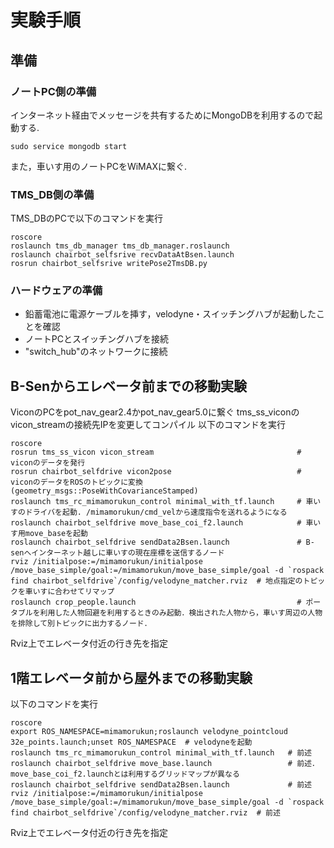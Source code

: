# 実験手順
## 準備
### ノートPC側の準備
インターネット経由でメッセージを共有するためにMongoDBを利用するので起動する.
```
sudo service mongodb start
```
また，車いす用のノートPCをWiMAXに繋ぐ.

### TMS_DB側の準備
TMS_DBのPCで以下のコマンドを実行
```
roscore
roslaunch tms_db_manager tms_db_manager.roslaunch
roslaunch chairbot_selfsrive recvDataAtBsen.launch
rosrun chairbot_selfsrive writePose2TmsDB.py
```

### ハードウェアの準備
* 鉛蓄電池に電源ケーブルを挿す，velodyne・スイッチングハブが起動したことを確認
* ノートPCとスイッチングハブを接続
* "switch_hub"のネットワークに接続


## B-Senからエレベータ前までの移動実験
ViconのPCをpot_nav_gear2.4かpot_nav_gear5.0に繋ぐ
tms_ss_viconのvicon_streamの接続先IPを変更してコンパイル
以下のコマンドを実行
```
roscore
rosrun tms_ss_vicon vicon_stream                                # viconのデータを発行
rosrun chairbot_selfdrive vicon2pose                            # viconのデータをROSのトピックに変換(geometry_msgs::PoseWithCovarianceStamped)
roslaunch tms_rc_mimamorukun_control minimal_with_tf.launch     # 車いすのドライバを起動. /mimamorukun/cmd_velから速度指令を送れるようになる
roslaunch chairbot_selfdrive move_base_coi_f2.launch            # 車いす用move_baseを起動
roslaunch chairbot_selfdrive sendData2Bsen.launch               # B-senへインターネット越しに車いすの現在座標を送信するノード
rviz /initialpose:=/mimamorukun/initialpose /move_base_simple/goal:=/mimamorukun/move_base_simple/goal -d `rospack find chairbot_selfdrive`/config/velodyne_matcher.rviz  # 地点指定のトピックを車いすに合わせてリマップ
roslaunch crop_people.launch                                    # ポータブルを利用した人物回避を利用するときのみ起動．検出された人物から，車いす周辺の人物を排除して別トピックに出力するノード．
```
Rviz上でエレベータ付近の行き先を指定

## 1階エレベータ前から屋外までの移動実験
以下のコマンドを実行
```
roscore
export ROS_NAMESPACE=mimamorukun;roslaunch velodyne_pointcloud 32e_points.launch;unset ROS_NAMESPACE  # velodyneを起動
roslaunch tms_rc_mimamorukun_control minimal_with_tf.launch   # 前述
roslaunch chairbot_selfdrive move_base.launch                 # 前述．move_base_coi_f2.launchとは利用するグリッドマップが異なる
roslaunch chairbot_selfdrive sendData2Bsen.launch             # 前述
rviz /initialpose:=/mimamorukun/initialpose /move_base_simple/goal:=/mimamorukun/move_base_simple/goal -d `rospack find chairbot_selfdrive`/config/velodyne_matcher.rviz  # 前述
```
Rviz上でエレベータ付近の行き先を指定
